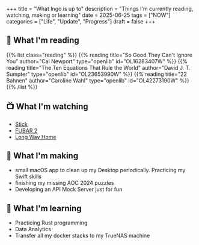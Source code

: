 +++
title = "What Ingo is up to"
description = "Things I'm currently reading, watching, making or learning"
date = 2025-06-25
tags = ["NOW"]
categories = ["Life", "Update", "Progress"]
draft = false
+++

## 📖 What I'm reading

{{% list class="reading" %}}
{{% reading title="So Good They Can't Ignore You" author="Cal Newport" type="openlib" id="OL16283407W" %}}
{{% reading title="The Ten Equations That Rule the World" author="David J. T. Sumpter" type="openlib" id="OL23653990W" %}}
{{% reading title="22 Bahnen" author="Caroline Wahl" type="openlib" id="OL42273190W" %}}
{{% /list %}}

## 📺 What I'm watching

- <a href="https://www.imdb.com/title/tt31710249/" target="_blank" rel="noopener">Stick</a>
- <a href="https://www.netflix.com/title/81397077" target="_blank" rel="noopener">FUBAR 2</a>
- <a href="https://www.imdb.com/title/tt33096033/" target="_blank" rel="noopener">Long Way Home</a>

## 🧰 What I'm making

- small macOS app to clean up my Desktop periodically. Practicing my Swift skills 
- finishing my missing AOC 2024 puzzles
- Developing an API Mock Server just for fun

## 🔬 What I'm learning

- Practicing Rust programming
- Data Analytics
- Transfer all my docker stacks to my TrueNAS machine
